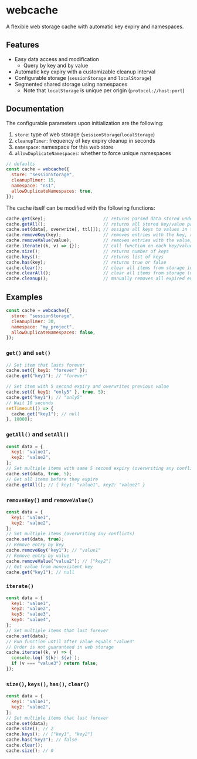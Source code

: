 # webcache

A flexible web storage cache with automatic key expiry and namespaces.

## Features

- Easy data access and modification
  - Query by key and by value
- Automatic key expiry with a customizable cleanup interval
- Configurable storage (`sessionStorage` and `localStorage`)
- Segmented shared storage using namespaces
  - Note that `localStorage` is unique per origin (`protocol://host:port`)

## Documentation

The configurable parameters upon initialization are the following:

1. `store`: type of web storage (`sessionStorage`/`localStorage`)
2. `cleanupTimer`: frequency of key expiry cleanup in seconds
3. `namespace`: namespace for this web store
4. `allowDuplicateNamespaces`: whether to force unique namespaces

```js
// defaults
const cache = webcache({
  store: "sessionStorage",
  cleanupTimer: 15,
  namespace: "ns1",
  allowDuplicateNamespaces: true,
});
```

The cache itself can be modified with the following functions:

```js
cache.get(key);                      // returns parsed data stored under key
cache.getAll();                      // returns all stored key/value pairs as an object
cache.set(data[, overwrite[, ttl]]); // assigns all keys to values in the data object with expire time
cache.removeKey(key);                // removes entries with the key, returns the value
cache.removeValue(value);            // removes entries with the value, returns list of keys
cache.iterate((k, v) => {});         // call function on each key/value pair, return false to exit
cache.size();                        // returns number of keys
cache.keys();                        // returns list of keys
cache.has(key);                      // returns true or false
cache.clear();                       // clear all items from storage in this namespace
cache.clearAll();                    // clear all items from storage (not namespace sensitive)
cache.cleanup();                     // manually removes all expired entries
```

## Examples

```js
const cache = webcache({
  store: "sessionStorage",
  cleanupTimer: 30,
  namespace: "my_project",
  allowDuplicateNamespaces: false,
});
```

### `get()` and `set()`

```js
// Set item that lasts forever
cache.set({ key1: "forever" });
cache.get("key1"); // "forever"

// Set item with 5 second expiry and overwrites previous value
cache.set({ key1: "only5" }, true, 5);
cache.get("key1"); // "only5"
// Wait 10 seconds
setTimeout(() => {
  cache.get("key1"); // null
}, 10000);
```

### `getAll()` and `setAll()`

```js
const data = {
  key1: "value1",
  key2: "value2",
};
// Set multiple items with same 5 second expiry (overwriting any conflicts)
cache.set(data, true, 5);
// Get all items before they expire
cache.getAll(); // { key1: "value1", key2: "value2" }
```

### `removeKey()` and `removeValue()`

```js
const data = {
  key1: "value1",
  key2: "value2",
};
// Set multiple items (overwriting any conflicts)
cache.set(data, true);
// Remove entry by key
cache.removeKey("key1"); // "value1"
// Remove entry by value
cache.removeValue("value2"); // ["key2"]
// Get value from nonexistent key
cache.get("key1"); // null
```

### `iterate()`

```js
const data = {
  key1: "value1",
  key2: "value2",
  key3: "value3",
  key4: "value4",
};
// Set multiple items that last forever
cache.set(data);
// Run function until after value equals "value3"
// Order is not guaranteed in web storage
cache.iterate((k, v) => {
  console.log(`${k}: ${v}`);
  if (v === "value3") return false;
});
```

### `size()`, `keys()`, `has()`, `clear()`

```js
const data = {
  key1: "value1",
  key2: "value2",
};
// Set multiple items that last forever
cache.set(data);
cache.size(); // 2
cache.keys(); // ["key1", "key2"]
cache.has("key3"); // false
cache.clear();
cache.size(); // 0
```
